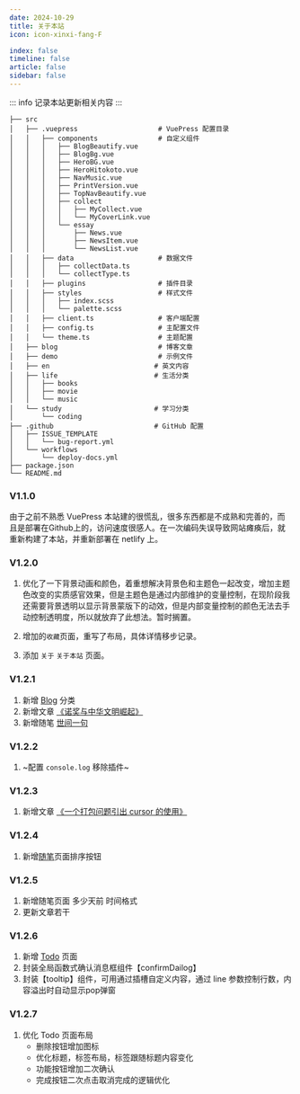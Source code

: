 ```yaml
---
date: 2024-10-29
title: 关于本站
icon: icon-xinxi-fang-F

index: false
timeline: false
article: false
sidebar: false
---
```

::: info 
    记录本站更新相关内容
:::

```shell:no-line-numbers
├── src
│   ├── .vuepress                    # VuePress 配置目录
│   │   ├── components               # 自定义组件
│   │   │   ├── BlogBeautify.vue
│   │   │   ├── BlogBg.vue
│   │   │   ├── HeroBG.vue
│   │   │   ├── HeroHitokoto.vue
│   │   │   ├── NavMusic.vue
│   │   │   ├── PrintVersion.vue
│   │   │   ├── TopNavBeautify.vue
│   │   │   ├── collect
│   │   │   │   ├── MyCollect.vue
│   │   │   │   └── MyCoverLink.vue
│   │   │   └── essay
│   │   │       ├── News.vue
│   │   │       ├── NewsItem.vue
│   │   │       └── NewsList.vue
│   │   ├── data                     # 数据文件
│   │   │   ├── collectData.ts
│   │   │   └── collectType.ts
│   │   ├── plugins                  # 插件目录
│   │   ├── styles                   # 样式文件
│   │   │   ├── index.scss
│   │   │   └── palette.scss
│   │   ├── client.ts                # 客户端配置
│   │   ├── config.ts                # 主配置文件
│   │   └── theme.ts                 # 主题配置
│   ├── blog                         # 博客文章
│   ├── demo                         # 示例文件
│   ├── en                          # 英文内容
│   ├── life                        # 生活分类
│   │   ├── books
│   │   ├── movie
│   │   └── music
│   └── study                       # 学习分类
│       └── coding
├── .github                         # GitHub 配置
│   ├── ISSUE_TEMPLATE
│   │   └── bug-report.yml
│   └── workflows
│       └── deploy-docs.yml
├── package.json
└── README.md
```
### V1.1.0
由于之前不熟悉 VuePress 本站建的很慌乱，很多东西都是不成熟和完善的，而且是部署在Github上的，访问速度很感人。在一次编码失误导致网站瘫痪后，就重新构建了本站，并重新部署在 netlify 上。

### V1.2.0
1. 优化了一下背景动画和颜色，着重想解决背景色和主题色一起改变，增加主题色改变的实质感官效果，但是主题色是通过内部维护的变量控制，在现阶段我还需要背景透明以显示背景蒙版下的动效，但是内部变量控制的颜色无法去手动控制透明度，所以就放弃了此想法。暂时搁置。

2. 增加的`收藏`页面，重写了布局，具体详情移步记录。

3. 添加 `关于` `关于本站` 页面。

### V1.2.1
1. 新增 [Blog](./blog/) 分类
2. 新增文章 [《诺奖与中华文明崛起》](./study/history/overview/诺奖与中华文明崛起.md)
3. 新增随笔 [世间一句](./essay/)

### V1.2.2
1. ~配置 `console.log` 移除插件~

### V1.2.3
1. 新增文章 [《一个打包问题引出 cursor 的使用》](./blog/cursor.md)

### V1.2.4
1. 新增[随笔](./essay/)页面排序按钮

### V1.2.5
1. 新增随笔页面 多少天前 时间格式
2. 更新文章若干

### V1.2.6
1. 新增 [Todo](./todo) 页面
2. 封装全局函数式确认消息框组件【confirmDailog】
3. 封装【tooltip】组件，可用通过插槽自定义内容，通过 line 参数控制行数，内容溢出时自动显示pop弹窗 

### V1.2.7
1. 优化 Todo 页面布局
    - 删除按钮增加图标
    - 优化标题，标签布局，标签跟随标题内容变化
    - 功能按钮增加二次确认
    - 完成按钮二次点击取消完成的逻辑优化

